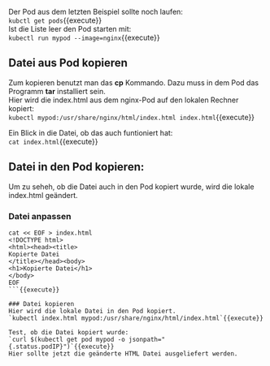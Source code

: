 Der Pod aus dem letzten Beispiel sollte noch laufen:  
`kubctl get pods`{{execute}}   
Ist die Liste leer den Pod starten mit:         
`kubectl run mypod --image=nginx`{{execute}}   

## Datei aus Pod kopieren
Zum kopieren benutzt man das **cp** Kommando. Dazu muss in dem Pod das Programm **tar** installiert sein.   
Hier wird die index.html aus dem nginx-Pod auf den lokalen Rechner kopiert:  
`kubectl mypod:/usr/share/nginx/html/index.html index.html`{{execute}}    

Ein Blick in die Datei, ob das auch funtioniert hat:   
`cat index.html`{{execute}}    

## Datei in den Pod kopieren:
Um zu seheh, ob die Datei auch in den Pod kopiert wurde, wird die lokale index.html geändert.   
### Datei anpassen
```
cat << EOF > index.html
<!DOCTYPE html>
<html><head><title>
Kopierte Datei
</title></head><body>
<h1>Kopierte Datei</h1>
</body>
EOF
```{{execute}}   

### Datei kopieren
Hier wird die lokale Datei in den Pod kopiert.   
`kubectl index.html mypod:/usr/share/nginx/html/index.html`{{execute}}   

Test, ob die Datei kopiert wurde:   
`curl $(kubectl get pod mypod -o jsonpath="{.status.podIP}")`{{execute}}    
Hier sollte jetzt die geänderte HTML Datei ausgeliefert werden.


